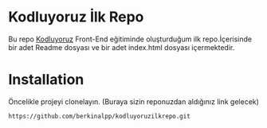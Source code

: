 # Kodluyoruz İlk Repo

Bu repo [Kodluyoruz](https://kodluyoruz.org) Front-End eğitiminde oluşturduğum ilk repo.İçerisinde bir adet Readme dosyası ve bir adet index.html dosyası içermektedir.

# Installation
Öncelikle projeyi clonelayın. (Buraya sizin reponuzdan aldığınız link gelecek)

````
https://github.com/berkinalpp/kodluyoruzilkrepo.git


